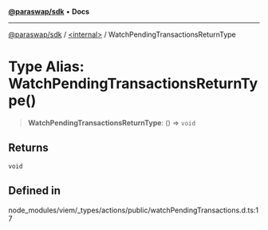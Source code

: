 [**@paraswap/sdk**](../../README.md) • **Docs**

***

[@paraswap/sdk](../../globals.md) / [\<internal\>](../README.md) / WatchPendingTransactionsReturnType

# Type Alias: WatchPendingTransactionsReturnType()

> **WatchPendingTransactionsReturnType**: () => `void`

## Returns

`void`

## Defined in

node\_modules/viem/\_types/actions/public/watchPendingTransactions.d.ts:17
